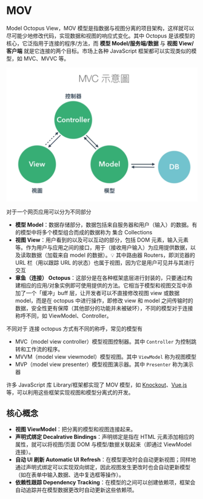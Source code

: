 # MOV
Model Octopus View，MOV 模型是指数据与视图分离的项目架构，这样就可以尽可能少地修改代码，实现数据和视图的响应式变化。其中 Octopus 是该模型的核心，它泛指用于连接的程序/方法，而 **模型 Model/服务端/数据** 与 **视图 View/客户端** 就是它连接的两个目标。市场上各种 JavaScript 框架都可以实现类似的模型，如 MVC、MVVC 等。

![MVC 模型](./_v_images/20200515192326998_27562.png)

对于一个网页应用可以分为不同部分

* **模型 Model**：数据存储部分，数据包括来自服务器和用户（输入）的数据。有的模型中将多个模型组合而成的数据称为 集合 Collections
* **视图 View**：用户看到的以及可以互动的部分，包括 DOM 元素，输入元素等。作为用户与应用之间的接口，用于（接收用户输入）为应用提供数据，以及读取数据（加载来自 model 的数据）。:bulb: 其中路由器 Routers，即浏览器的 URL 栏（用以跟踪 URL 的状态）也属于视图，因为它是用户可见并与其进行交互
* **章鱼（连接） Octopus**：这部分是在各种框架底层进行封装的，只要通过构建相应的应用/对象实例即可使用提供的方法。它相当于模型和视图交互中添加了一个「缓冲」buff 层，让开发者可以不直接修改视图 view 或数据 model，而是在 octopus 中进行操作，即修改 view 和 model 之间传输时的数据，安全性更有保障（其他部分的功能并未被破环），不同的模型对于连接称呼不同，如 ViewModel、Controller。

不同对于 连接 octopus 方式有不同的称呼，常见的模型有
* MVC（model view controller）模型视图控制器。其中 `Controller` 为控制跳转和工作流的程序。
* MVVM（model view viewmodel）模型视图。其中 `ViewModel` 称为视图模型
* MVP（model view presenter）模型视图演示器。其中 `Presenter` 称为演示器

许多 JavaScript 库 Library/框架都实现了 MOV 模型，如 [Knockout](https://knockoutjs.com/index.html)、[Vue.js](https://cn.vuejs.org/) 等，可以利用这些框架实现视图和模型分离式的开发。

## 核心概念

* **视图 ViewModel**：把分离的模型和视图连接起来。
* **声明式绑定 Decalrative Bindings**：声明绑定是指在 HTML 元素添加相应的属性，就可以将视图/页面 DOM 与模型/数据关联起来（即通过 ViewModel 连接）。
* **自动 UI 刷新 Automatic UI Refresh**：在模型更改时会自动更新视图；同样地通过声明式绑定可以实现双向绑定，因此视图发生更改时也会自动更新模型（如在表单中输入数据、选中复选框等操作）。
* **依赖性跟踪 Dependency Tracking**：在模型的之间可以创建依赖项，框架会自动追踪并在模型数据更改时自动更新这些依赖项。